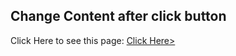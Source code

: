 ## Change Content after click button

Click Here to see this page: [Click Here>]( https://subratgoogle.github.io/change-content/.)

